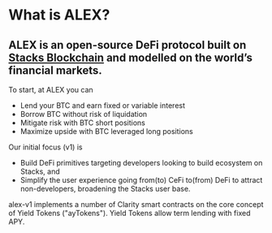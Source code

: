 # What is ALEX?

## ALEX is an open-source DeFi protocol built on [Stacks Blockchain](https://www.stacks.co) and modelled on the world’s financial markets.

To start, at ALEX you can

* Lend your BTC and earn fixed or variable interest
* Borrow BTC without risk of liquidation
* Mitigate risk with BTC short positions
* Maximize upside with BTC leveraged long positions

Our initial focus \(v1\) is

* Build DeFi primitives targeting developers looking to build ecosystem on Stacks, and
* Simplify the user experience going from\(to\) CeFi to\(from\) DeFi to attract non-developers, broadening the Stacks user base.

alex-v1 implements a number of Clarity smart contracts on the core concept of Yield Tokens \("ayTokens"\). Yield Tokens allow term lending with fixed APY.

